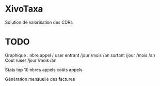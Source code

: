 # XivoTaxa
Solution de valorisation des CDRs

# TODO
Graphique :
nbre appel / user
    entrant
        /jour
        /mois
        /an
    sortant
        /jour
        /mois
        /an
Cout /user
        /jour
        /mois
        /an

Stats
    top 10
        nbres appels
        coûts appels

Génération mensuelle des factures
